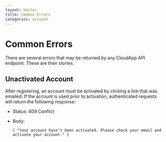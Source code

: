```yaml
---
layout: master
title: Common Errors
categories: account
---
```


# Common Errors

There are several errors that may be returned by any CloudApp API endpoint.
These are their stories.


## Unactivated Account

After registering, an account must be activated by clicking a link that was
emailed. If the account is used prior to activation, authenticated requests will
return the following response:

- Status: 409 Conflict
- Body:

      [ "Your account hasn't been activated. Please check your email and activate your account." ]
